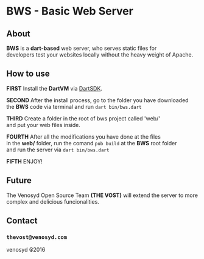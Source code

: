 BWS - Basic Web Server
======================

About
-----

**BWS** is a **dart-based** web server, who serves static files for  
developers test your websites locally without the heavy weight of Apache.

How to use
----------

**FIRST** Install the **DartVM** via [DartSDK](https://www.dartlang.org/tools/sdk/#getting-the-sdk).   

**SECOND** After the install process, go to the folder you have downloaded  
the **BWS** code via terminal and run `dart bin/bws.dart`  

**THIRD** Create a folder in the root of bws project called 'web/'  
and put your web files inside.

**FOURTH** After all the modifications you have done at the files  
in the **web/** folder, run the comand `pub build` at the **BWS** root folder  
and run the server via `dart bin/bws.dart`

**FIFTH** ENJOY!

Future
------

The Venosyd Open Source Team **(THE VOST)** will extend the server to more  
complex and delicious funcionalities.

Contact
-------

### `thevost@venosyd.com`

venosyd ₢2016
